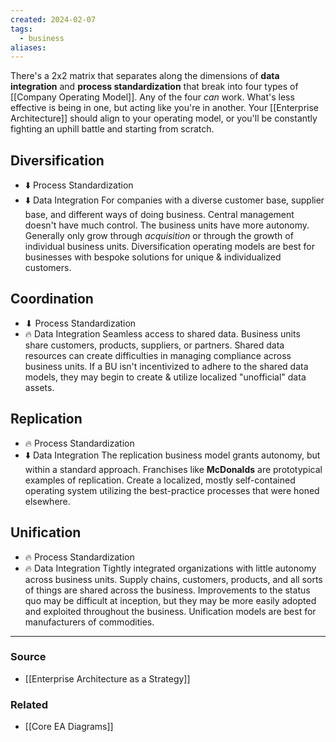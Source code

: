 ```yaml
---
created: 2024-02-07
tags:
  - business
aliases:
---
```

There's a 2x2 matrix that separates along the dimensions of **data integration** and **process standardization** that break into four types of [[Company Operating Model]]. Any of the four *can* work. What's less effective is being in one, but acting like you're in another. Your [[Enterprise Architecture]] should align to your operating model, or you'll be constantly fighting an uphill battle and starting from scratch.

## Diversification 
- ⬇️ Process Standardization
- ⬇️ Data Integration
For companies with a diverse customer base, supplier base, and different ways of doing business. Central management doesn't have much control. The business units have more autonomy. Generally only grow through *acquisition* or through the growth of individual business units. Diversification operating models are best for businesses with bespoke solutions for unique & individualized customers.
## Coordination
- ⬇ Process Standardization
- 🔥 Data Integration
Seamless access to shared data. Business units share customers, products, suppliers, or partners. Shared data resources can create difficulties in managing compliance across business units. If a BU isn't incentivized to adhere to the shared data models, they may begin to create & utilize localized "unofficial" data assets.

## Replication 
- 🔥 Process Standardization
- ⬇️ Data Integration
The replication business model grants autonomy, but within a standard approach. Franchises like **McDonalds** are prototypical examples of replication. Create a localized, mostly self-contained operating system utilizing the best-practice processes that were honed elsewhere.

## Unification 
- 🔥 Process Standardization
- 🔥 Data Integration
Tightly integrated organizations with little autonomy across business units. Supply chains, customers, products, and all sorts of things are shared across the business. Improvements to the status quo may be difficult at inception, but they may be more easily adopted and exploited throughout the business. Unification models are best for manufacturers of commodities.

---
### Source
- [[Enterprise Architecture as a Strategy]]

### Related
- [[Core EA Diagrams]]